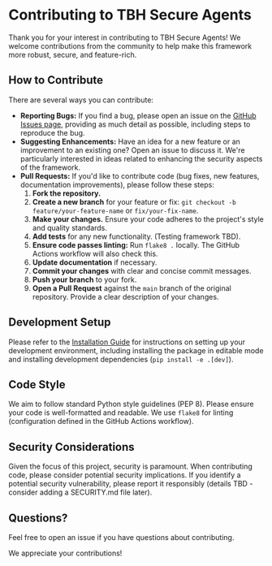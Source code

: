 # Contributing to TBH Secure Agents

Thank you for your interest in contributing to TBH Secure Agents! We welcome contributions from the community to help make this framework more robust, secure, and feature-rich.

## How to Contribute

There are several ways you can contribute:

*   **Reporting Bugs:** If you find a bug, please open an issue on the [GitHub Issues page](https://github.com/saishshinde15/TBH.AI_SecureAgents/issues), providing as much detail as possible, including steps to reproduce the bug.
*   **Suggesting Enhancements:** Have an idea for a new feature or an improvement to an existing one? Open an issue to discuss it. We're particularly interested in ideas related to enhancing the security aspects of the framework.
*   **Pull Requests:** If you'd like to contribute code (bug fixes, new features, documentation improvements), please follow these steps:
    1.  **Fork the repository.**
    2.  **Create a new branch** for your feature or fix: `git checkout -b feature/your-feature-name` or `fix/your-fix-name`.
    3.  **Make your changes.** Ensure your code adheres to the project's style and quality standards.
    4.  **Add tests** for any new functionality. (Testing framework TBD).
    5.  **Ensure code passes linting:** Run `flake8 .` locally. The GitHub Actions workflow will also check this.
    6.  **Update documentation** if necessary.
    7.  **Commit your changes** with clear and concise commit messages.
    8.  **Push your branch** to your fork.
    9.  **Open a Pull Request** against the `main` branch of the original repository. Provide a clear description of your changes.

## Development Setup

Please refer to the [Installation Guide](./docs/installation.md) for instructions on setting up your development environment, including installing the package in editable mode and installing development dependencies (`pip install -e .[dev]`).

## Code Style

We aim to follow standard Python style guidelines (PEP 8). Please ensure your code is well-formatted and readable. We use `flake8` for linting (configuration defined in the GitHub Actions workflow).

## Security Considerations

Given the focus of this project, security is paramount. When contributing code, please consider potential security implications. If you identify a potential security vulnerability, please report it responsibly (details TBD - consider adding a SECURITY.md file later).

## Questions?

Feel free to open an issue if you have questions about contributing.

We appreciate your contributions!
